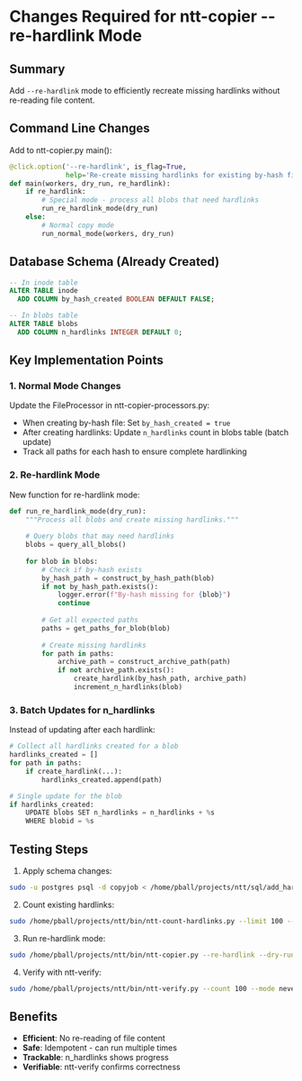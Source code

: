 # Changes Required for ntt-copier --re-hardlink Mode

## Summary
Add `--re-hardlink` mode to efficiently recreate missing hardlinks without re-reading file content.

## Command Line Changes

Add to ntt-copier.py main():
```python
@click.option('--re-hardlink', is_flag=True, 
              help='Re-create missing hardlinks for existing by-hash files')
def main(workers, dry_run, re_hardlink):
    if re_hardlink:
        # Special mode - process all blobs that need hardlinks
        run_re_hardlink_mode(dry_run)
    else:
        # Normal copy mode
        run_normal_mode(workers, dry_run)
```

## Database Schema (Already Created)

```sql
-- In inode table
ALTER TABLE inode 
  ADD COLUMN by_hash_created BOOLEAN DEFAULT FALSE;

-- In blobs table  
ALTER TABLE blobs
  ADD COLUMN n_hardlinks INTEGER DEFAULT 0;
```

## Key Implementation Points

### 1. Normal Mode Changes

Update the FileProcessor in ntt-copier-processors.py:

- When creating by-hash file: Set `by_hash_created = true`
- After creating hardlinks: Update `n_hardlinks` count in blobs table (batch update)
- Track all paths for each hash to ensure complete hardlinking

### 2. Re-hardlink Mode

New function for re-hardlink mode:
```python
def run_re_hardlink_mode(dry_run):
    """Process all blobs and create missing hardlinks."""
    
    # Query blobs that may need hardlinks
    blobs = query_all_blobs()
    
    for blob in blobs:
        # Check if by-hash exists
        by_hash_path = construct_by_hash_path(blob)
        if not by_hash_path.exists():
            logger.error(f"By-hash missing for {blob}")
            continue
        
        # Get all expected paths
        paths = get_paths_for_blob(blob)
        
        # Create missing hardlinks
        for path in paths:
            archive_path = construct_archive_path(path)
            if not archive_path.exists():
                create_hardlink(by_hash_path, archive_path)
                increment_n_hardlinks(blob)
```

### 3. Batch Updates for n_hardlinks

Instead of updating after each hardlink:
```python
# Collect all hardlinks created for a blob
hardlinks_created = []
for path in paths:
    if create_hardlink(...):
        hardlinks_created.append(path)

# Single update for the blob
if hardlinks_created:
    UPDATE blobs SET n_hardlinks = n_hardlinks + %s 
    WHERE blobid = %s
```

## Testing Steps

1. Apply schema changes:
```bash
sudo -u postgres psql -d copyjob < /home/pball/projects/ntt/sql/add_hardlink_tracking.sql
```

2. Count existing hardlinks:
```bash
sudo /home/pball/projects/ntt/bin/ntt-count-hardlinks.py --limit 100 --dry-run
```

3. Run re-hardlink mode:
```bash
sudo /home/pball/projects/ntt/bin/ntt-copier.py --re-hardlink --dry-run
```

4. Verify with ntt-verify:
```bash
sudo /home/pball/projects/ntt/bin/ntt-verify.py --count 100 --mode never
```

## Benefits

- **Efficient**: No re-reading of file content
- **Safe**: Idempotent - can run multiple times
- **Trackable**: n_hardlinks shows progress
- **Verifiable**: ntt-verify confirms correctness